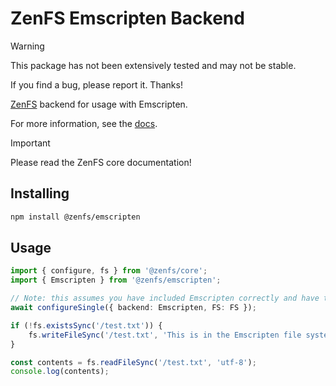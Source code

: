 # ZenFS Emscripten Backend

> [!WARNING]
> This package has not been extensively tested and may not be stable.
>
> If you find a bug, please report it. Thanks!

[ZenFS](https://github.com/zen-fs/core) backend for usage with Emscripten.

For more information, see the [docs](https://zen-fs.github.io/emscripten).

> [!IMPORTANT]
> Please read the ZenFS core documentation!

## Installing

```sh
npm install @zenfs/emscripten
```

## Usage

```ts
import { configure, fs } from '@zenfs/core';
import { Emscripten } from '@zenfs/emscripten';

// Note: this assumes you have included Emscripten correctly and have the global `FS` variable available.
await configureSingle({ backend: Emscripten, FS: FS });

if (!fs.existsSync('/test.txt')) {
	fs.writeFileSync('/test.txt', 'This is in the Emscripten file system!');
}

const contents = fs.readFileSync('/test.txt', 'utf-8');
console.log(contents);
```
